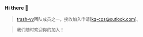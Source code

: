 ### Hi there 👋

> [trash-vv](https://github.com/trash-vv)团队成员之一，接收加入申请[kq-cos@outlook.com]。

> 我们随时欢迎你的加入！
